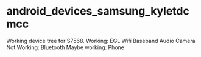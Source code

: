 # android_devices_samsung_kyletdcmcc
Working device tree for S7568.
Working:
  EGL
  Wifi
  Baseband
  Audio
  Camera
Not Working:
  Bluetooth
Maybe working:
  Phone
